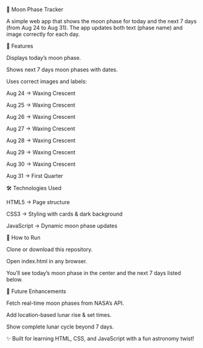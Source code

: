 🌙 Moon Phase Tracker

A simple web app that shows the moon phase for today and the next 7 days (from Aug 24 to Aug 31).
The app updates both text (phase name) and image correctly for each day.

📌 Features

Displays today’s moon phase.

Shows next 7 days moon phases with dates.

Uses correct images and labels:

Aug 24 → Waxing Crescent

Aug 25 → Waxing Crescent

Aug 26 → Waxing Crescent

Aug 27 → Waxing Crescent

Aug 28 → Waxing Crescent

Aug 29 → Waxing Crescent

Aug 30 → Waxing Crescent

Aug 31 → First Quarter

🛠️ Technologies Used

HTML5 → Page structure

CSS3 → Styling with cards & dark background

JavaScript → Dynamic moon phase updates


🚀 How to Run

Clone or download this repository.

Open index.html in any browser.

You’ll see today’s moon phase in the center and the next 7 days listed below.

🔮 Future Enhancements

Fetch real-time moon phases from NASA’s API.

Add location-based lunar rise & set times.

Show complete lunar cycle beyond 7 days.

✨ Built for learning HTML, CSS, and JavaScript with a fun astronomy twist!
